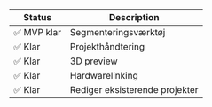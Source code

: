 | Status | Description |
|---|---|
| ✅ MVP klar | Segmenteringsværktøj |
| ✅ Klar | Projekthåndtering |
| ✅ Klar | 3D preview |
| ✅ Klar | Hardwarelinking |
| ✅ Klar | Rediger eksisterende projekter |